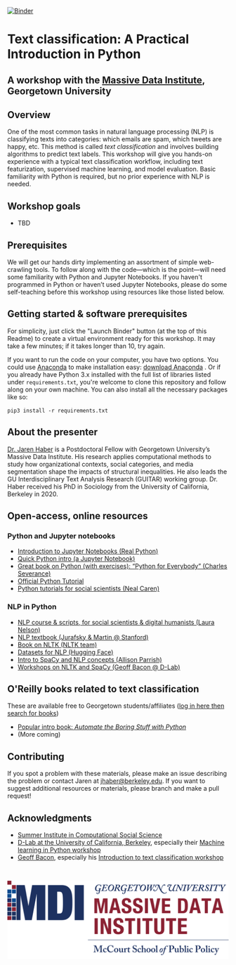 [![Binder](https://mybinder.org/badge_logo.svg)](https://mybinder.org/v2/gh/jhaber-zz/text-classify-2021/HEAD)

# Text classification: A Practical Introduction in Python
## A workshop with the [Massive Data Institute](https://mccourt.georgetown.edu/research/the-massive-data-institute/), Georgetown University


## Overview

One of the most common tasks in natural language processing (NLP) is classifying texts into categories: which emails are spam, which tweets are happy, etc. This method is called _text classification_ and involves building algorithms to predict text labels. This workshop will give you hands-on experience with a typical text classification workflow, including text featurization, supervised machine learning, and model evaluation. Basic familiarity with Python is required, but no prior experience with NLP is needed.


## Workshop goals

* TBD


## Prerequisites

We will get our hands dirty implementing an assortment of simple web-crawling tools. To follow along with the code—which is the point—will need some familiarity with Python and Jupyter Notebooks. If you haven't programmed in Python or haven’t used Jupyter Notebooks, please do some self-teaching before this workshop using resources like those listed below. 


## Getting started & software prerequisites

For simplicity, just click the "Launch Binder" button (at the top of this Readme) to create a virtual environment ready for this workshop. It may take a few minutes; if it takes longer than 10, try again.

If you want to run the code on your computer, you have two options. You could use [Anaconda](https://www.anaconda.com/what-is-anaconda/) to make installation easy: [download Anaconda](https://www.anaconda.com/download/) . Or if you already have Python 3.x installed with the full list of libraries listed under `requirements.txt`, you're welcome to clone this repository and follow along on your own machine. You can also install all the necessary packages like so: 

```
pip3 install -r requirements.txt
```


## About the presenter

[Dr. Jaren Haber](https://www.jarenhaber.com/) is a Postdoctoral Fellow with Georgetown University’s Massive Data Institute. His research applies computational methods to study how organizational contexts, social categories, and media segmentation shape the impacts of structural inequalities. He also leads the GU Interdisciplinary Text Analysis Research (GUITAR) working group. Dr. Haber received his PhD in Sociology from the University of California, Berkeley in 2020.


## Open-access, online resources

### Python and Jupyter notebooks

* [Introduction to Jupyter Notebooks (Real Python)](https://realpython.com/jupyter-notebook-introduction/)
* [Quick Python intro (a Jupyter Notebook)](https://github.com/jhaber-zz/nlp-python-2020/blob/master/solutions/intro-to-python.ipynb)
* [Great book on Python (with exercises): “Python for Everybody” (Charles Severance)](https://www.py4e.com/book.php)
* [Official Python Tutorial](https://docs.python.org/3/tutorial/index.html)
* [Python tutorials for social scientists (Neal Caren)](https://nealcaren.github.io/python-tutorials/)

### NLP in Python

* [NLP course & scripts, for social scientists & digital humanists (Laura Nelson)](https://github.com/lknelson/text-analysis-course)
* [NLP textbook (Jurafsky & Martin @ Stanford)](https://web.stanford.edu/~jurafsky/slp3/)
* [Book on NLTK (NLTK team)](http://www.nltk.org/book/)
* [Datasets for NLP (Hugging Face)](https://github.com/huggingface/datasets)
* [Intro to SpaCy and NLP concepts (Allison Parrish)](https://gist.github.com/aparrish/f21f6abbf2367e8eb23438558207e1c3)
* [Workshops on NLTK and SpaCy (Geoff Bacon @ D-Lab)](https://github.com/geoffbacon/nlp-with-nltk-spacy)


## O'Reilly books related to text classification
These are available free to Georgetown students/affiliates ([log in here then search for books](https://www.safaribooksonline.com/library/view/temporary-access/))

* [Popular intro book: _Automate the Boring Stuff with Python_](https://nostarch.com/automatestuff2)
* (More coming)


## Contributing

If you spot a problem with these materials, please make an issue describing the problem or contact Jaren at jhaber@berkeley.edu. If you want to suggest additional resources or materials, please branch and make a pull request!


## Acknowledgments

* [Summer Institute in Computational Social Science](https://sicss.io/)
* [D-Lab at the University of California, Berkeley](https://dlab.berkeley.edu/), especially their [Machine learning in Python workshop](https://github.com/dlab-berkeley/python-machine-learning)
* [Geoff Bacon](https://geoffbacon.github.io/), especially his [Introduction to text classification workshop](https://github.com/TextXD/introduction-to-text-classification)


<br>

![MDI logo](assets/mdi_logo.png)
